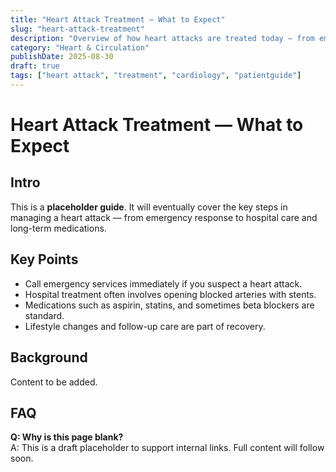```yaml
---
title: "Heart Attack Treatment — What to Expect"
slug: "heart-attack-treatment"
description: "Overview of how heart attacks are treated today — from emergency care to long-term recovery."
category: "Heart & Circulation"
publishDate: 2025-08-30
draft: true
tags: ["heart attack", "treatment", "cardiology", "patientguide"]
---
```


# Heart Attack Treatment — What to Expect

## Intro
This is a **placeholder guide**. It will eventually cover the key steps in managing a heart attack — from emergency response to hospital care and long-term medications.

## Key Points
- Call emergency services immediately if you suspect a heart attack.  
- Hospital treatment often involves opening blocked arteries with stents.  
- Medications such as aspirin, statins, and sometimes beta blockers are standard.  
- Lifestyle changes and follow-up care are part of recovery.  

## Background
Content to be added.

## FAQ
**Q: Why is this page blank?**  
A: This is a draft placeholder to support internal links. Full content will follow soon.  
